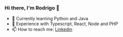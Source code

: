 ### Hi there, I'm Rodrigo 👋

- 🌱 Currently learning Python and Java
- 💬 Experience with Typescript, React, Node and PHP
- 📫 How to reach me: [Linkedin](https://www.linkedin.com/in/rodrigolemosrl)
